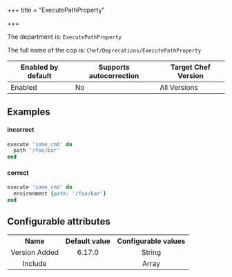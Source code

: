 +++
title = "ExecutePathProperty"

+++

<!-- This content is automatically generated. See https://github.com/chef/chef-web-docs/blob/main/generated/README.md -->

The department is: `ExecutePathProperty`

The full name of the cop is: `Chef/Deprecations/ExecutePathProperty`

| Enabled by default | Supports autocorrection | Target Chef Version |
| --- | --- | --- |
| Enabled | No | All Versions |

## Examples


#### incorrect

```ruby
execute 'some_cmd' do
  path '/foo/bar'
end
```

#### correct

```ruby
execute 'some_cmd' do
  environment {path: '/foo/bar'}
end
```

## Configurable attributes

<table>
<tbody><tr>
<th>Name</th>
<th>Default value</th>
<th>Configurable values</th>
</tr>
<tr>
<td style="text-align:center">Version Added</td>
<td style="text-align:center">6.17.0</td>
<td style="text-align:center">String</td>
</tr>
<tr><td style="text-align:center">Include</td>
<td style="text-align:center"><ul>
</ul>
</td>
<td style="text-align:center">Array</td>
</tr></tbody></table>
